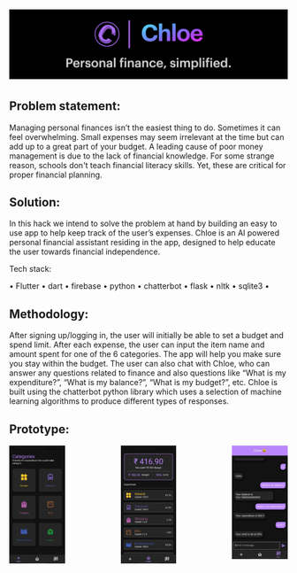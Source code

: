 <h1 align="center">
<img src="assets/header.png"/>
</h1>

## Problem statement:
Managing personal finances isn’t the easiest thing to do. Sometimes it can feel overwhelming. Small expenses may seem irrelevant at the time but can add up to a great part of your budget. A leading cause of poor money management is due to the lack of financial knowledge. For some strange reason, schools don't teach financial literacy skills. Yet, these are critical for proper financial planning.

## Solution:
In this hack we intend to solve the problem at hand by building an easy to use app to help keep track of the user’s expenses. Chloe is an AI powered personal financial assistant residing in the app, designed to help educate the user towards financial independence. 


Tech stack: 

• Flutter • dart • firebase • python • chatterbot • flask • nltk • sqlite3 •

## Methodology:
After signing up/logging in, the user will initially be able to set a budget and spend limit. After each expense, the user can input the item name and amount spent for one of the 6 categories. The app will help you make sure you stay within the budget. The user can also chat with Chloe, who can answer any questions related to finance and also questions like “What is my expenditure?”, “What is my balance?”, “What is my budget?”, etc. Chloe is built using the chatterbot python library which uses a selection of machine learning algorithms to produce different types of responses.

## Prototype:

<div align="center">
  <img align="left" width=20% src="assets/screen1.jpg"/>
  <img width=20% src="assets/screen2.jpg"/>
  <img align="right" width=20% src="assets/screen3.jpg"/>
</div>

